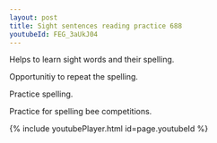 ```yaml
---
layout: post
title: Sight sentences reading practice 688
youtubeId: FEG_3aUkJ04
---
```

 
 
Helps to learn sight words and their spelling.

Opportunitiy to repeat the spelling. 

Practice spelling. 
 
Practice for spelling bee competitions. 
 
{% include youtubePlayer.html id=page.youtubeId %}
 
 
